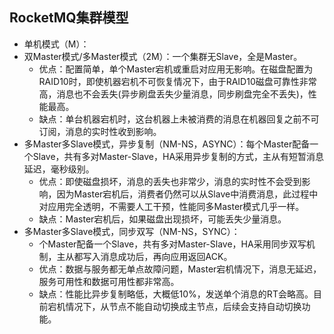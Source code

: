 ## RocketMQ集群模型
* 单机模式（M）：
* 双Master模式/多Master模式（2M）：一个集群无Slave，全是Master。
    * 优点：配置简单，单个Master宕机或重启对应用无影响。在磁盘配置为RAID10时，即使机器宕机不可恢复情况下，由于RAID10磁盘可靠性非常高，消息也不会丢失(异步刷盘丢失少量消息，同步刷盘完全不丢失)，性能最高。
    * 缺点：单台机器宕机时，这台机器上未被消费的消息在机器回复之前不可订阅，消息的实时性收到影响。
* 多Master多Slave模式，异步复制（NM-NS，ASYNC）：每个Master配备一个Slave，共有多对Master-Slave，HA采用异步复制的方式，主从有短暂消息延迟，毫秒级别。
    * 优点：即使磁盘损坏，消息的丢失也非常少，消息的实时性不会受到影响，因为Master宕机后，消费者仍然可以从Slave中消费消息，此过程中对应用完全透明，不需要人工干预，性能同多Master模式几乎一样。
    * 缺点：Master宕机后，如果磁盘出现损坏，可能丢失少量消息。
* 多Master多Slave模式，同步双写（NM-NS，SYNC）：
    * 个Master配备一个Slave，共有多对Master-Slave，HA采用同步双写机制，主从都写入消息成功后，再向应用返回ACK。
    * 优点：数据与服务都无单点故障问题，Master宕机情况下，消息无延迟，服务可用性和数据可用性都非常高。
    * 缺点：性能比异步复制略低，大概低10%，发送单个消息的RT会略高。目前宕机情况下，从节点不能自动切换成主节点，后续会支持自动切换功能。
